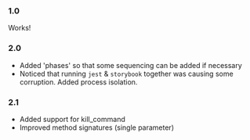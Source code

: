### 1.0
Works!

### 2.0
* Added 'phases' so that some sequencing can be added if necessary
* Noticed that running `jest` & `storybook` together was causing some corruption. Added process isolation. 

### 2.1
* Added support for kill_command
* Improved method signatures (single parameter)